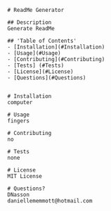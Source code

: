 
    # ReadMe Generator
    
    ## Description
    Generate ReadMe
    
    ## 'Table of Contents'
    - [Installation](#Installation)
    - [Usage](#Usage)
    - [Contributing](#Contributing)
    - [Tests] (#Tests)
    - [License](#License)
    - [Questions](#Questions)
    

    # Installation
    computer
    
    # Usage
    fingers

    # Contributing
    no

    # Tests
    none
    
    # License
    MIT License
    
    # Questions?
    DNasson
    daniellememmott@hotmail.com
